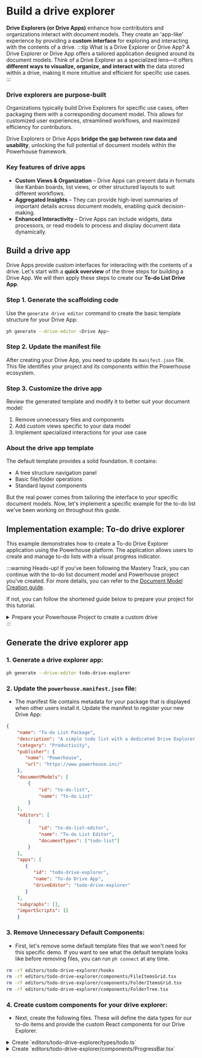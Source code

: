 # Build a drive explorer

**Drive Explorers (or Drive Apps)** enhance how contributors and organizations interact with document models.
They create an 'app-like' experience by providing a **custom interface** for exploring and interacting with the contents of a drive.
:::tip What is a Drive Explorer or Drive App?
A Drive Explorer or Drive App offers a tailored application designed around its document models.
Think of a Drive Explorer as a specialized lens—it offers **different ways to visualize, organize, and interact with** the data stored within a drive, making it more intuitive and efficient for specific use cases.
:::

### Drive explorers are purpose-built

Organizations typically build Drive Explorers for specific use cases, often packaging them with a corresponding document model. This allows for customized user experiences, streamlined workflows, and maximized efficiency for contributors.

Drive Explorers or Drive Apps **bridge the gap between raw data and usability**, unlocking the full potential of document models within the Powerhouse framework.

### Key features of drive apps

- **Custom Views & Organization** – Drive Apps can present data in formats like Kanban boards, list views, or other structured layouts to suit different workflows.
- **Aggregated Insights** – They can provide high-level summaries of important details across document models, enabling quick decision-making.
- **Enhanced Interactivity** – Drive Apps can include widgets, data processors, or read models to process and display document data dynamically.

## Build a drive app

Drive Apps provide custom interfaces for interacting with the contents of a drive.
Let's start with a **quick overview** of the three steps for building a Drive App. We will then apply these steps to create our **To-do List Drive App**.

### Step 1. Generate the scaffolding code

Use the `generate drive editor` command to create the basic template structure for your Drive App:

```bash
ph generate --drive-editor <Drive App>
```

### Step 2. Update the manifest file

After creating your Drive App, you need to update its `manifest.json` file.
This file identifies your project and its components within the Powerhouse ecosystem.

### Step 3. Customize the drive app

Review the generated template and modify it to better suit your document model:

1. Remove unnecessary files and components
2. Add custom views specific to your data model
3. Implement specialized interactions for your use case

### About the drive app template

The default template provides a solid foundation. It contains:
- A tree structure navigation panel
- Basic file/folder operations
- Standard layout components   

But the real power comes from tailoring the interface to your specific document models.
Now, let's implement a specific example for the to-do list we've been working on throughout this guide.

## Implementation example: To-do drive explorer

This example demonstrates how to create a To-do Drive Explorer application using the Powerhouse platform. 
The application allows users to create and manage to-do lists with a visual progress indicator.

:::warning Heads-up!
If you've been following the Mastery Track, you can continue with the to-do list document model and Powerhouse project you've created. For more details, you can refer to the [Document Model Creation guide](/academy/MasteryTrack/DocumentModelCreation/SpecifyTheStateSchema).

If not, you can follow the shortened guide below to prepare your project for this tutorial.

<details>
<summary>Prepare your Powerhouse Project to create a custom drive</summary>

### 1. Create a To-do document model:
- Initialize a new project with `ph init` and give it a project name.

- Start by running Connect locally with `ph connect`

- Download the `todolist.phdm.zip` file from the [todo-demo-package GitHub repository](https://github.com/powerhouse-inc/todo-demo-package/blob/production/todolist.phdm.zip).
- Place the downloaded file in the root of your project directory.
- Generate the document model:

   ```bash
   ph generate todolist.phdm.zip
   ```

###  2. Add the reducer code:
- Copy the code from [`base-operations.ts`](https://github.com/powerhouse-inc/todo-demo-package/blob/production/document-models/to-do-list/src/reducers/base-operations.ts)
- Paste it into `document-models/to-do/src/reducers/base-operations.ts`

### 3. Generate a document editor:
```bash
ph generate --editor ToDoList --document-types powerhouse/todolist
```

### 4. Add the editor code:
- Copy the code from [`editor.tsx`](https://github.com/powerhouse-inc/todo-demo-package/blob/production/editors/to-do-list/editor.tsx)
- Paste it into `editors/to-do-list/editor.tsx`
</details>
:::

## Generate the drive explorer app

### 1. Generate a drive explorer app:
```bash
ph generate --drive-editor todo-drive-explorer
```

### 2. Update the `powerhouse.manifest.json` file:

- The manifest file contains metadata for your package that is displayed when other users install it. Update the manifest to register your new Drive App:

```json
{
    "name": "To-do List Package",
    "description": "A simple todo list with a dedicated Drive Explorer App",
    "category": "Productivity",
    "publisher": {
       "name": "Powerhouse",
       "url": "https://www.powerhouse.inc/"
    },
    "documentModels": [
        {
            "id": "to-do-list",
            "name": "To-do List"
        }
    ],
    "editors": [
        {
            "id": "to-do-list-editor",
            "name": "To-do List Editor",
            "documentTypes": ["todo-list"]
        }
    ],
    "apps": [
       {
          "id": "todo-drive-explorer",
          "name": "To-do Drive App",
          "driveEditor": "todo-drive-explorer"
       }
    ],
    "subgraphs": [],
    "importScripts": []
    }

```

### 3. Remove Unnecessary Default Components:

- First, let's remove some default template files that we won't need for this specific demo. If you want to see what the default template looks like before removing files, you can run `ph connect` at any time.

```bash
rm -rf editors/todo-drive-explorer/hooks
rm -rf editors/todo-drive-explorer/components/FileItemsGrid.tsx
rm -rf editors/todo-drive-explorer/components/FolderItemsGrid.tsx
rm -rf editors/todo-drive-explorer/components/FolderTree.tsx
```

### 4. Create custom components for your drive explorer:

   - Next, create the following files. These will define the data types for our to-do items and provide the custom React components for our Drive Explorer.

<details>
<summary>Create `editors/todo-drive-explorer/types/todo.ts`</summary>

     This file defines the TypeScript type `ToDoState`. It specifies the shape of to-do document data within the Drive Explorer, combining the document's revision information with its global state. This ensures that our components work with a predictable and strongly-typed data structure.

     ```typescript
     import { type ToDoListDocument} from "../../../document-models/to-do-list/index.js"

      export type ToDoState = {
         documentType: string;
         revision: {
            global: number;
            local: number;
         };
         global: ToDoListDocument["state"]["global"];
      };
      ```
</details>

<details>
<summary>Create `editors/todo-drive-explorer/components/ProgressBar.tsx`</summary>

     This is a simple React component that renders a visual progress bar. It takes a `value` and `max` number to calculate the percentage of completed tasks. It also displays the percentage and has a special state for when there are no tasks.

     ```tsx
      import type { FC } from 'react';

      interface ProgressBarProps {
      value: number;
      max: number;
      }

      export const ProgressBar: FC<ProgressBarProps> = ({ value, max }) => {
      if (max === 0) {
         return (
            <div className="w-full bg-gray-200 rounded-full h-4">
            <div className="bg-gray-300 h-4 rounded-full text-xs text-center text-gray-500">
               No tasks
            </div>
            </div>
         );
      }

      const percentage = Math.min(100, (value / max) * 100);

      return (
         <div className="w-full bg-gray-200 rounded-full h-4 relative">
            <div
            className="bg-blue-500 h-4 rounded-full transition-all duration-300"
            style={{ width: `${percentage}%` }}
            />
            <div className="absolute inset-0 flex items-center justify-center text-xs font-medium text-black">
            {Math.round(percentage)}%
            </div>
         </div>
      );
      }; 
      ```
      </details>

   <details>
   <summary>Update `editors/todo-drive-explorer/components/DriveExplorer.tsx`</summary>

   This is the main component of our Drive Explorer. It fetches all `powerhouse/todo` documents from the drive, displays them in a table with their progress, and allows a user to click on a document to open it in the `EditorContainer`. It also includes a button to create new documents.

   ```typescript
   import { useCallback, useState, useRef, useEffect, useMemo } from "react";
   import type { FileNode, GetDocumentOptions, Node } from "document-drive";
   import { EditorContainer, EditorContainerProps } from "./EditorContainer.js";
   import type { DocumentModelModule } from "document-model";
   import { CreateDocumentModal } from "@powerhousedao/design-system";
   import { CreateDocument } from "./CreateDocument.js";
   import { type DriveEditorContext, useDriveContext } from "@powerhousedao/reactor-browser";
   import { ProgressBar } from "./ProgressBar.js";

   import { type ToDoState } from "../types/todo.js"

   interface DriveExplorerProps {
   driveId: string;
   nodes: Node[];
   onAddFolder: (name: string, parentFolder?: string) => void;
   onDeleteNode: (nodeId: string) => void;
   renameNode: (nodeId: string, name: string) => void;
   onCopyNode: (nodeId: string, targetName: string, parentId?: string) => void;
   context: DriveEditorContext;
   }

   export function DriveExplorer({
   driveId,
   nodes,
   context,
   }: DriveExplorerProps) {
   const { getDocumentRevision } = context;
   
   const [activeDocumentId, setActiveDocumentId] = useState<
      string | undefined
   >();
   const [openModal, setOpenModal] = useState(false);
   const selectedDocumentModel = useRef<DocumentModelModule | null>(null);
   const { addDocument, documentModels, useDriveDocumentStates } = useDriveContext();

   const [state, fetchDocuments] = useDriveDocumentStates({ driveId });

   useEffect(() => {
      fetchDocuments(driveId).catch(console.error);
   }, [activeDocumentId]);

   const { todoNodes } = useMemo(() => {
      return Object.keys(state).reduce(
         (acc, curr) => {
         const document = state[curr];
         if (document.documentType.startsWith("powerhouse/todo")) {
            acc.todoNodes[curr] = document as ToDoState;
         }

         return acc;
         },
         {
         todoNodes: {} as Record<string, ToDoState>,
         },
      );
   }, [state]);


   const handleEditorClose = useCallback(() => {
      setActiveDocumentId(undefined);
   }, []);

   const onCreateDocument = useCallback(
      async (fileName: string) => {
         setOpenModal(false);

         const documentModel = selectedDocumentModel.current;
         if (!documentModel) return;

         const node = await addDocument(
         driveId,
         fileName,
         documentModel.documentModel.id,
         );

         selectedDocumentModel.current = null;
         setActiveDocumentId(node.id);
      },
      [addDocument, driveId],
   );

   const onSelectDocumentModel = useCallback(
      (documentModel: DocumentModelModule) => {
         selectedDocumentModel.current = documentModel;
         setOpenModal(true);
      },
      [],
   );

   const onGetDocumentRevision = useCallback(
      (options?: GetDocumentOptions) => {
         if (!activeDocumentId) return;
         return getDocumentRevision?.(activeDocumentId, options);
      },
      [getDocumentRevision, activeDocumentId],
   );

   const filteredDocumentModels = documentModels;


   const fileNodes = nodes.filter((node) => node.kind === "file") as FileNode[];
   // Get the active document info from nodes
   const activeDocument = activeDocumentId
      ? fileNodes.find((file) => file.id === activeDocumentId)
      : undefined;

   const documentModelModule = activeDocument
      ? context.getDocumentModelModule(activeDocument.documentType)
      : null;

   const editorModule = activeDocument
      ? context.getEditor(activeDocument.documentType)
      : null;


   return (
      <div className="flex h-full">
         {/* Main Content */}
         <div className="flex-1 p-4 overflow-y-auto">
         {activeDocument && documentModelModule && editorModule ? (
               <EditorContainer
               context={{
                  ...context,
                  getDocumentRevision: onGetDocumentRevision,
               }}
               documentId={activeDocumentId!}
               documentType={activeDocument.documentType}
               driveId={driveId}
               onClose={handleEditorClose}
               title={activeDocument.name}
               documentModelModule={documentModelModule}
               editorModule={editorModule}
               />
         ) : (
            <>
               <h2 className="text-lg font-semibold mb-4">ToDos:</h2>
               <div className="overflow-x-auto">
               <table className="min-w-full divide-y divide-gray-200">
                  <thead className="bg-gray-50">
                     <tr>
                     <th className="px-6 py-3 text-left text-xs font-medium text-gray-500 uppercase tracking-wider">Document ID</th>
                     <th className="px-6 py-3 text-left text-xs font-medium text-gray-500 uppercase tracking-wider">Document Type</th>
                     <th className="px-6 py-3 text-left text-xs font-medium text-gray-500 uppercase tracking-wider">Tasks</th>
                     <th className="px-6 py-3 text-left text-xs font-medium text-gray-500 uppercase tracking-wider">Completed</th>
                     <th className="px-6 py-3 text-left text-xs font-medium text-gray-500 uppercase tracking-wider">Progress</th>
                     </tr>
                  </thead>
                  <tbody className="bg-white divide-y divide-gray-200">
                     {Object.entries(todoNodes).map(([documentId, todoNode]) => (
                     <tr key={documentId} className="hover:bg-gray-50">
                        <td className="px-6 py-4 whitespace-nowrap">
                           <div 
                           onClick={() => setActiveDocumentId(documentId)}
                           className="text-blue-600 hover:text-blue-800 cursor-pointer"
                           >
                           {documentId}
                           </div>
                        </td>
                        <td className="px-6 py-4 whitespace-nowrap text-sm text-gray-500">
                           {todoNode.documentType}
                        </td>
                        <td className="px-6 py-4 whitespace-nowrap text-sm text-gray-500">
                           {todoNode.global.stats.total}
                        </td>
                        <td className="px-6 py-4 whitespace-nowrap text-sm text-gray-500">
                           {todoNode.global.stats.checked}
                        </td>
                        <td className="px-6 py-4 whitespace-nowrap">
                           <div className="w-32">
                           <ProgressBar 
                              value={todoNode.global.stats.checked} 
                              max={todoNode.global.stats.total} 
                           />
                           </div>
                        </td>
                     </tr>
                     ))}
                  </tbody>
               </table>
               </div>

               {/* Create Document Section */}
               <CreateDocument
               createDocument={onSelectDocumentModel}
               documentModels={filteredDocumentModels}
               />
            </>
         )}
         </div>

         {/* Create Document Modal */}
         <CreateDocumentModal
         onContinue={onCreateDocument}
         onOpenChange={(open) => setOpenModal(open)}
         open={openModal}
         />
      </div>
   );
   }
   ```
   </details>


   <details>
   <summary>Update `editors/todo-drive-explorer/components/EditorContainer.tsx`</summary>

   This component acts as a wrapper for the document editor. When a user selects a document in `DriveExplorer.tsx`, this component mounts the appropriate editor (`to-do-list` editor in this case) and provides it with the necessary context and properties to function. It also renders the `DocumentToolbar` which provides actions like closing, exporting, and viewing revision history.

   ```typescript
   import {
   useDriveContext,
   exportDocument,
   type User,
   type DriveEditorContext,
   } from "@powerhousedao/reactor-browser";
   import {
   documentModelDocumentModelModule,
   type DocumentModelModule,
   type EditorContext,
   type EditorProps,
   type PHDocument,
   type EditorModule,
   type Operation,
   } from "document-model";
   import { useTimelineItems, getRevisionFromDate } from "@powerhousedao/common";
   import {
   DocumentToolbar,
   RevisionHistory,
   DefaultEditorLoader,
   generateLargeTimeline,
   type TimelineItem,
   } from "@powerhousedao/design-system";
   import { useState, Suspense, type FC, useCallback } from "react";

   export interface EditorContainerProps {
   driveId: string;
   documentId: string;
   documentType: string;
   onClose: () => void;
   title: string;
   context: Omit<DriveEditorContext, "getDocumentRevision"> &
      Pick<EditorContext, "getDocumentRevision">;
   documentModelModule: DocumentModelModule<PHDocument>;
   editorModule: EditorModule;
   }

   export const EditorContainer: React.FC<EditorContainerProps> = (props) => {
   const { driveId, documentId, documentType, onClose, title, context, documentModelModule, editorModule } = props;

   const [selectedTimelineItem, setSelectedTimelineItem] = useState<TimelineItem | null>(null);
   const [showRevisionHistory, setShowRevisionHistory] = useState(false);
   const { useDocumentEditorProps } = useDriveContext();
   const user = context.user as User | undefined;
   const timelineItems = useTimelineItems(documentId);

   const { dispatch, error, document } = useDocumentEditorProps({
      documentId,
      documentType,
      driveId,
      documentModelModule,
      user,
   });

   const onExport = useCallback(async () => {
      if (document) {
         const ext = documentModelModule.documentModel.extension;
         await exportDocument(document, title, ext);
      }
   }, [document?.revision.global, document?.revision.local]);

   const loadingContent = (
      <div className="flex-1 flex justify-center items-center h-full">
         <DefaultEditorLoader />
      </div>
   );

   if (!document) return loadingContent;

   const moduleWithComponent = editorModule as EditorModule<PHDocument>;
   const EditorComponent = moduleWithComponent.Component;

   return showRevisionHistory ? (
      <RevisionHistory
         documentId={documentId}
         documentTitle={title}
         globalOperations={document.operations.global}
         key={documentId}
         localOperations={document.operations.local}
         onClose={() => setShowRevisionHistory(false)}
      />
   ) : (
      <Suspense fallback={loadingContent}>
         <DocumentToolbar
         onClose={onClose}
         onExport={onExport}
         onShowRevisionHistory={() => setShowRevisionHistory(true)}
         onSwitchboardLinkClick={() => {}}
         title={title}
         timelineButtonVisible
         timelineItems={timelineItems.data}
         onTimelineItemClick={setSelectedTimelineItem}
         />
         <EditorComponent
         context={{
            ...context,
            readMode: !!selectedTimelineItem,
            selectedTimelineRevision: getRevisionFromDate(
               selectedTimelineItem?.startDate,
               selectedTimelineItem?.endDate,
               document.operations.global,
            ),
         }}
         dispatch={dispatch}
         document={document}
         error={error}
         />
      </Suspense>
   );
   };
   ```
   </details>

- In case you are getting stuck and want to verify your progress with the reference repository you can find the example repository of the [Todo-demo-package here](/academy/MasteryTrack/DocumentModelCreation/ExampleToDoListRepository)
### 3. Run the application:
- With the code for our Drive App in place, it's time to see it in action. Run Connect in Studio mode:
   ```bash
   ph connect
   ```

   ![Todo Drive Explorer Demo](https://raw.githubusercontent.com/powerhouse-inc/todo-drive-explorer/9a87871e61460e73ddf8635fd756a0cd991306d6/demo.gif)

### Now it's your turn!
Start building your own drive apps, explorers or experiences.
Congratulations on completing this tutorial!
You've successfully built a custom Drive Explorer, enhancing the way users interact with document models.

Now, take a moment to think about the possibilities!
- What **unique Drive Experiences** could you create for your own projects?
- How can you tailor interfaces and streamline workflows to unlock the full potential of your document models?

The Powerhouse platform provides the tools. It's time to start building!

